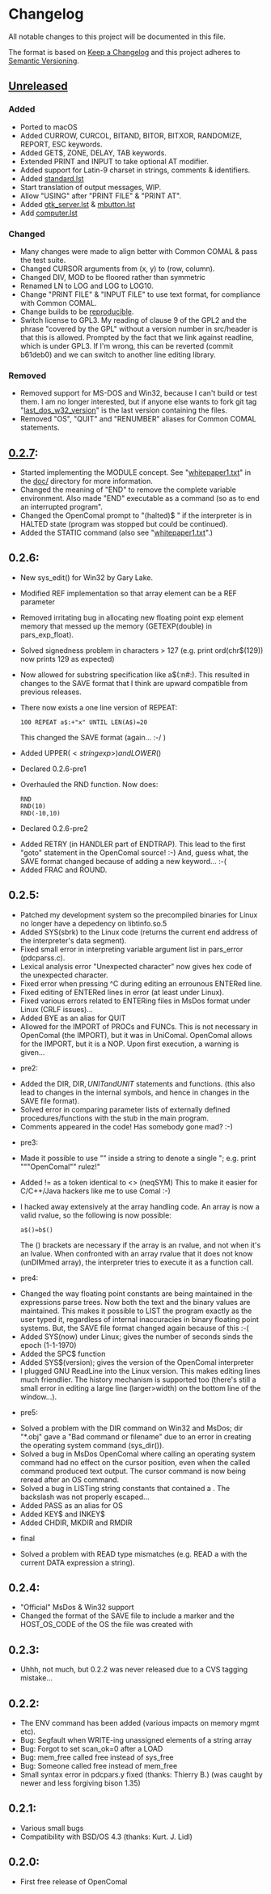 # Changelog
All notable changes to this project will be documented in this file.

The format is based on [Keep a Changelog](http://keepachangelog.com/en/1.0.0/)
and this project adheres to [Semantic Versioning](http://semver.org/spec/v2.0.0.html).

## [Unreleased]
### Added
- Ported to macOS
- Added CURROW, CURCOL, BITAND, BITOR, BITXOR, RANDOMIZE, REPORT, ESC
  keywords.
- Added GET$, ZONE, DELAY, TAB keywords.
- Extended PRINT and INPUT to take optional AT modifier.
- Added support for Latin-9 charset in strings, comments & identifiers.
- Added [standard.lst](../samples/examples/standard.lst)
- Start translation of output messages, WIP.
- Allow "USING" after "PRINT FILE" & "PRINT AT".
- Added [gtk_server.lst](../samples/examples/gtk_server.lst) & [mbutton.lst](../samples/examples/mbutton.lst)
- Add [computer.lst](../samples/examples/computer.lst)

### Changed
- Many changes were made to align better with Common COMAL & pass the test suite.
- Changed CURSOR arguments from (x, y) to (row, column).
- Changed DIV, MOD to be floored rather than symmetric
- Renamed LN to LOG and LOG to LOG10.
- Change "PRINT FILE" & "INPUT FILE" to use text format, for compliance with Common COMAL.
- Change builds to be [reproducible](https://reproducible-builds.org/).
- Switch license to GPL3. My reading of clause 9 of the GPL2 and the phrase "covered by the GPL" without a version number in src/header is that this is allowed. Prompted by the fact that we link against readline, which is under GPL3. If I'm wrong, this can be reverted (commit b61deb0) and we can switch to another line editing library.

### Removed
- Removed support for MS-DOS and Win32, because I can't
  build or test them.
  I am no longer interested, but if anyone else wants to fork
  git tag "[last_dos_w32_version](https://github.com/poldy/OpenCOMAL/releases/tag/last_dos_w32_version)" is the
  last version containing the files.
- Removed "OS", "QUIT" and "RENUMBER" aliases for Common COMAL statements.

## [0.2.7]:
- Started implementing the MODULE concept. See "[whitepaper1.txt](doc/whitepaper1.txt)"
  in the [doc/](doc/) directory for more information.
- Changed the meaning of "END" to remove the complete variable
  environment. Also made "END" executable as a command (so as to
  end an interrupted program".
- Changed the OpenComal prompt to "(halted)$ " if the
  interpreter is in HALTED state (program was stopped but could
  be continued).
- Added the STATIC command (also see "[whitepaper1.txt](doc/whitepaper1.txt)".)

## 0.2.6:
- New sys_edit() for Win32 by Gary Lake.
- Modified REF implementation so that array element can be a REF
  parameter
- Removed irritating bug in allocating new floating point exp
  element memory that messed up the memory (GETEXP(double) in
  pars_exp_float).
- Solved signedness problem in characters > 127
  (e.g. print ord(chr$(129)) now prints 129 as expected)
- Now allowed for substring specification like
  a$(:n#:). This resulted in changes to the SAVE format that I
  think are upward compatible from previous releases.
- There now exists a one line version of REPEAT:

      100 REPEAT a$:+"x" UNTIL LEN(A$)=20

  This changed the SAVE format (again... :-/ )
- Added UPPER$(<stringexp>) and LOWER$(<stringexp>)
* Declared 0.2.6-pre1
- Overhauled the RND function. Now does:

      RND 
      RND(10)
      RND(-10,10)

* Declared 0.2.6-pre2
- Added RETRY (in HANDLER part of ENDTRAP). This lead to the
  first "goto" statement in the OpenComal source! :-)
  And, guess what, the SAVE format changed because of adding a
  new keyword...  :-(
- Added FRAC and ROUND.

## 0.2.5:
- Patched my development system so the precompiled binaries for Linux
  no longer have a depedency on libtinfo.so.5
- Added SYS(sbrk) to the Linux code (returns the current end 
  address of the interpreter's data segment).
- Fixed small error in interpreting variable argument list in
  pars_error (pdcparss.c).
- Lexical analysis error "Unexpected character" now gives hex
  code of the unexpected character.
- Fixed error when pressing ^C during editing an errounous
  ENTERed line.
- Fixed editing of ENTERed lines in error (at least under Linux).
- Fixed various errors related to ENTERing files in MsDos format
  under Linux (CRLF issues)...
- Added BYE as an alias for QUIT
- Allowed for the IMPORT of PROCs and FUNCs. This is not
  necessary in OpenComal (the IMPORT), but it was in UniComal.
  OpenComal allows for the IMPORT, but it is a NOP. Upon first
  execution, a warning is given...
* pre2:
- Added the DIR, DIR$, UNIT and UNIT$ statements and functions.
  (this also lead to changes in the internal symbols, and hence
  in changes in the SAVE file format).
- Solved error in comparing parameter lists of externally
  defined procedures/functions with the stub in the main
  program.
- Comments appeared in the code! Has somebody gone mad? :-)
* pre3:
- Made it possible to use "" inside a string to denote a single
  "; e.g. print """OpenComal"" rulez!"
- Added != as a token identical to <> (neqSYM)
  This to make it easier for C/C++/Java hackers like me to use
  Comal :-)
- I hacked away extensively at the array handling code. An array
  is now a valid rvalue, so the following is now possible:

      a$()=b$()

  The () brackets are necessary if the array is an rvalue, and
  not when it's an lvalue.
  When confronted with an array rvalue that it does not know
  (unDIMmed array), the interpreter tries to execute it as a
  function call.
* pre4:
- Changed the way floating point constants are being maintained
  in the expressions parse trees. Now both the text and the
  binary values are maintained. This makes it possible to LIST
  the program exactly as the user typed it, regardless of internal
  inaccuracies in binary floating point systems.
  But, the SAVE file format changed again because of this :-(
- Added SYS(now) under Linux; gives the number of seconds sinds 
  the epoch (1-1-1970)
- Added the SPC$ function
- Added SYS$(version); gives the version of the OpenComal 
  interpreter
- I plugged GNU ReadLine into the Linux version. This makes 
  editing lines much friendlier. The history mechanism is 
  supported too (there's still a small error in editing a large 
  line (larger>width) on the bottom line of the window...).
* pre5:
- Solved a problem with the DIR command on Win32 and MsDos; 
  dir "*.obj" gave a "Bad command or filename" due to an error
  in creating the operating system command (sys_dir()).
- Solved a bug in MsDos OpenComal where calling an operating system
  command had no effect on the cursor position, even when the
  called command produced text output. The cursor command is now 
  being reread after an OS command.
- Solved a bug in LISTing string constants that contained a \. The
  backslash was not properly escaped...
- Added PASS as an alias for OS
- Added KEY$ and INKEY$
- Added CHDIR, MKDIR and RMDIR
* final
- Solved a problem with READ type mismatches (e.g. READ a with 
  the current DATA expression a string).

## 0.2.4:
- "Official" MsDos & Win32 support
- Changed the format of the SAVE file to include a marker and
  the HOST_OS_CODE of the OS the file was created with

## 0.2.3:
- Uhhh, not much, but 0.2.2 was never released due to a CVS tagging
  mistake...

## 0.2.2:
- The ENV command has been added (various impacts on memory mgmt etc).
- Bug: Segfault when WRITE-ing unassigned elements of a string array
- Bug: Forgot to set scan_ok=0 after a LOAD
- Bug: mem_free called free instead of sys_free
- Bug: Someone called free instead of mem_free
- Small syntax error in pdcpars.y fixed (thanks: Thierry B.)
  (was caught by newer and less forgiving bison 1.35)

## 0.2.1:
- Various small bugs
- Compatibility with BSD/OS 4.3 (thanks: Kurt. J. Lidl)

## 0.2.0:
- First free release of OpenComal

[Unreleased]: https://github.com/poldy/OpenCOMAL/compare/v0.2.7-pre1...HEAD
[0.2.7]: https://github.com/poldy/OpenCOMAL/compare/v0.2.6...v0.2.7-pre1
